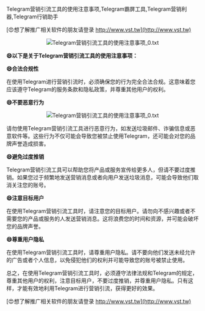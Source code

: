 Telegram营销引流工具的使用注意事项,Telegram霸屏工具,Telegram营销利器,Telegram行销助手

[😍想了解推广相关软件的朋友请登录 http://www.vst.tw](http://www.vst.tw)

 <center><img src="https://vst.tw/MP4/tuiguang/png/6.png" alt="Telegram营销引流工具的使用注意事项_0.txt"></center>

**😄以下是关于Telegram营销引流工具的使用注意事项：**

**😄合法合规性**

在使用Telegram进行营销引流时，必须确保您的行为完全合法合规。这意味着您应该遵守Telegram的服务条款和隐私政策，并尊重其他用户的权利。

**😄不要恶意行为**

 <center><img src="https://vst.tw/MP4/tuiguang/png/6.png" alt="Telegram营销引流工具的使用注意事项_0.txt"></center>

请勿使用Telegram营销引流工具进行恶意行为，如发送垃圾邮件、诈骗信息或恶意软件等。这些行为不仅可能会导致您被禁止使用Telegram，还可能会对您的品牌声誉造成损害。

**😄避免过度推销**

Telegram营销引流工具可以帮助您将产品或服务宣传给更多人，但请不要过度推销。如果您过于频繁地发送营销消息或者向用户发送垃圾消息，可能会导致他们取消关注您的账号。

**😄注意目标用户**

在使用Telegram营销引流工具时，请注意您的目标用户。请勿向不感兴趣或者不需要您的产品或服务的人发送营销消息。这将浪费您的时间和资源，并可能会破坏您的品牌声誉。

**😄尊重用户隐私**

在使用Telegram营销引流工具时，请尊重用户隐私。请不要向他们发送未经允许的广告或者个人信息，以免侵犯他们的权利并可能导致您的账号被禁止使用。

总之，在使用Telegram营销引流工具时，必须遵守法律法规和Telegram的规定，尊重其他用户的权利，注意目标用户，不要过度推销，并尊重用户隐私。只有这样，才能有效地利用Telegram进行营销引流，获得更好的效果。

[😍想了解推广相关软件的朋友请登录 http://www.vst.tw](http://www.vst.tw)




